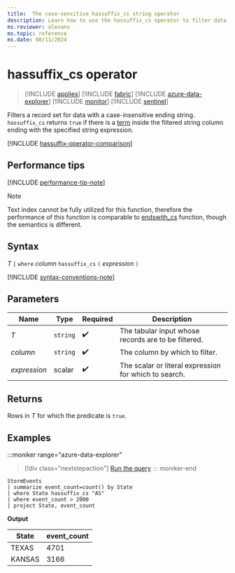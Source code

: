 ```yaml
---
title:  The case-sensitive hassuffix_cs string operator
description: Learn how to use the hassuffix_cs operator to filter data with a case-sensitive suffix string.
ms.reviewer: alexans
ms.topic: reference
ms.date: 08/11/2024
---
```

# hassuffix_cs operator

> [!INCLUDE [applies](../includes/applies-to-version/applies.md)] [!INCLUDE [fabric](../includes/applies-to-version/fabric.md)] [!INCLUDE [azure-data-explorer](../includes/applies-to-version/azure-data-explorer.md)] [!INCLUDE [monitor](../includes/applies-to-version/monitor.md)] [!INCLUDE [sentinel](../includes/applies-to-version/sentinel.md)]

Filters a record set for data with a case-insensitive ending string. `hassuffix_cs` returns `true` if there is a [term](datatypes-string-operators.md#what-is-a-term) inside the filtered string column ending with the specified string expression.

[!INCLUDE [hassuffix-operator-comparison](../includes/hassuffix-operator-comparison.md)]

## Performance tips

[!INCLUDE [performance-tip-note](../includes/performance-tip-note.md)]

> [!NOTE]
> Text index cannot be fully utilized for this function, therefore the performance of this function is comparable to [endswith_cs](endswith-cs-operator.md) function, though the semantics is different.

## Syntax

*T* `|` `where` *column* `hassuffix_cs` `(` *expression* `)`

[!INCLUDE [syntax-conventions-note](../includes/syntax-conventions-note.md)]

## Parameters

|Name|Type|Required|Description|
|--|--|--|--|
|*T* | `string` |  :heavy_check_mark: | The tabular input whose records are to be filtered.|
|*column* | `string` |  :heavy_check_mark: | The column by which to filter.|
|*expression* | scalar |  :heavy_check_mark: | The scalar or literal expression for which to search.|

## Returns

Rows in *T* for which the predicate is `true`.

## Examples  

:::moniker range="azure-data-explorer"
> [!div class="nextstepaction"]
> <a href="https://dataexplorer.azure.com/clusters/help/databases/Samples?query=H4sIAAAAAAAAAwsuyS/KdS1LzSsp5qpRKC7NzU0syqxKVUgFCcUn55fmldiCSQ1NhaRKheCSxJJUoMLyjNSiVAhPISOxuLg0LS2zIj65WEHJMVgJLo9kiIKdgpGBgQFQqqAoPys1uQSiWQdZDQCa6WLOjAAAAA==" target="_blank">Run the query</a>
::: moniker-end

```kusto
StormEvents
| summarize event_count=count() by State
| where State hassuffix_cs "AS"
| where event_count > 2000
| project State, event_count
```

**Output**

|State|event_count|
|-----|-----------|
|TEXAS|4701|
|KANSAS|3166|
